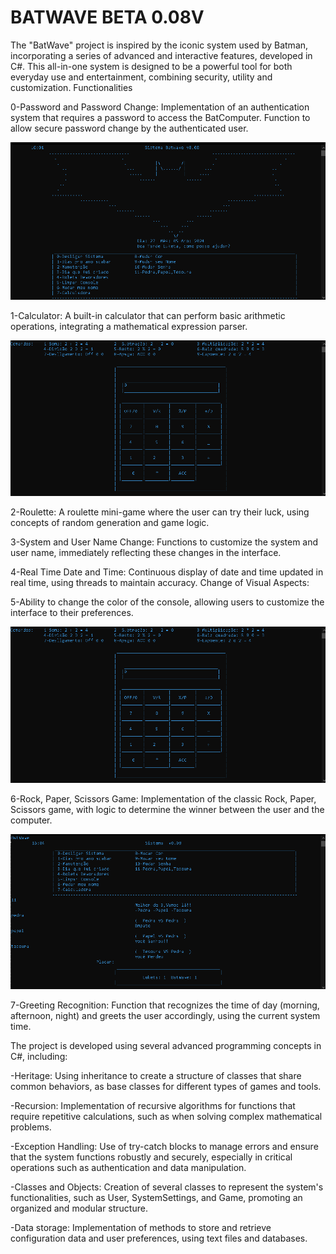 # BATWAVE BETA 0.08V
The "BatWave" project is inspired by the iconic system used by Batman, incorporating a series of advanced and
interactive features, developed in C#. This all-in-one system is designed to be a powerful tool for both everyday
use and entertainment, combining security, utility and customization.
Functionalities
      
0-Password and Password Change:
Implementation of an authentication system that requires a password to access the BatComputer.
Function to allow secure password change by the authenticated user.

![Alt text](imgs/img01.png)

1-Calculator:
A built-in calculator that can perform basic arithmetic operations, integrating a mathematical expression parser.

![Alt text](imgs/img02.png)
      
2-Roulette:
A roulette mini-game where the user can try their luck, using concepts of random generation and game logic.
      
3-System and User Name Change:
Functions to customize the system and user name, immediately reflecting these changes in the interface.
      
4-Real Time Date and Time:
Continuous display of date and time updated in real time, using threads to maintain accuracy.
Change of Visual Aspects:

5-Ability to change the color of the console, allowing users to customize the interface to their preferences.

![Alt text](imgs/img02.png)

6-Rock, Paper, Scissors Game:
Implementation of the classic Rock, Paper, Scissors game, with logic to determine the winner between the user and
the computer.

![Alt text](imgs/img04.png)
      
7-Greeting Recognition:
Function that recognizes the time of day (morning, afternoon, night) and greets the user accordingly, using the
current system time.
      
The project is developed using several advanced programming concepts in C#, including:
      
-Heritage:
Using inheritance to create a structure of classes that share common behaviors, as base classes for different
types
of games and tools.
      
-Recursion:
Implementation of recursive algorithms for functions that require repetitive calculations, such as when solving
complex mathematical problems.
      
-Exception Handling:
Use of try-catch blocks to manage errors and ensure that the system functions robustly and securely, especially in
critical operations such as authentication and data manipulation.
      
-Classes and Objects:
Creation of several classes to represent the system's functionalities, such as User, SystemSettings, and Game,
promoting an organized and modular structure.
      
-Data storage:
Implementation of methods to store and retrieve configuration data and user preferences, using text files and
databases.
